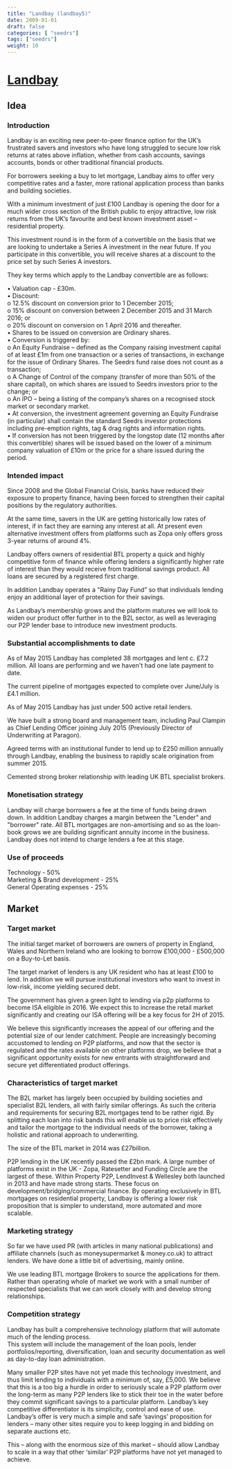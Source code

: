 ```yaml
---
title: "Landbay (landbay5)"
date: 2009-01-01
draft: false
categories: [ "seedrs"]
tags: ["seedrs"]
weight: 10
---
```


# [Landbay](https://www.seedrs.com/landbay5)

## Idea

### Introduction

Landbay is an exciting new peer-to-peer finance option for the UK’s frustrated savers and investors who have long struggled to secure low risk returns at rates above inflation, whether from cash accounts, savings accounts, bonds or other traditional financial products.

For borrowers seeking a buy to let mortgage, Landbay aims to offer very competitive rates and a faster, more rational application process than banks and building societies.

With a minimum investment of just £100 Landbay is opening the door for a much wider cross section of the British public to enjoy attractive, low risk returns from the UK’s favourite and best known investment asset – residential property.

This investment round is in the form of a convertible on the basis that we are looking to undertake a Series A investment in the near future. If you participate in this convertible, you will receive shares at a discount to the price set by such Series A investors.

They key terms which apply to the Landbay convertible are as follows:

• Valuation cap - £30m. <br>• Discount: <br> o 12.5% discount on conversion prior to 1 December 2015; <br> o 15% discount on conversion between 2 December 2015 and 31 March 2016; or <br> o 20% discount on conversion on 1 April 2016 and thereafter. <br>• Shares to be issued on conversion are Ordinary shares. <br>• Conversion is triggered by: <br> o An Equity Fundraise – defined as the Company raising investment capital of at least £1m from one transaction or a series of transactions, in exchange for the issue of Ordinary Shares. The Seedrs fund raise does not count as a transaction; <br> o A Change of Control of the company (transfer of more than 50% of the share capital), on which shares are issued to Seedrs investors prior to the change; or <br> o An IPO – being a listing of the company’s shares on a recognised stock market or secondary market. <br>• At conversion, the investment agreement governing an Equity Fundraise (in particular) shall contain the standard Seedrs investor protections including pre-emption rights, tag &amp; drag rights and information rights. <br>• If conversion has not been triggered by the longstop date (12 months after this convertible) shares will be issued based on the lower of a minimum company valuation of £10m or the price for a share issued during the period.

### Intended impact

Since 2008 and the Global Financial Crisis, banks have reduced their exposure to property finance, having been forced to strengthen their capital positions by the regulatory authorities.

At the same time, savers in the UK are getting historically low rates of interest, if in fact they are earning any interest at all. At present even alternative investment offers from platforms such as Zopa only offers gross 3-year returns of around 4%.

Landbay offers owners of residential BTL property a quick and highly competitive form of finance while offering lenders a significantly higher rate of interest than they would receive from traditional savings product. All loans are secured by a registered first charge.

In addition Landbay operates a "Rainy Day Fund” so that individuals lending enjoy an additional layer of protection for their savings.

As Landbay’s membership grows and the platform matures we will look to widen our product offer further in to the B2L sector, as well as leveraging our P2P lender base to introduce new investment products.

### Substantial accomplishments to date

As of May 2015 Landbay has completed 38 mortgages and lent c. £7.2 million. All loans are performing and we haven't had one late payment to date.

The current pipeline of mortgages expected to complete over June/July is £4.1 million.

As of May 2015 Landbay has just under 500 active retail lenders.

We have built a strong board and management team, including Paul Clampin as Chief Lending Officer joining July 2015 (Previously Director of Underwriting at Paragon).

Agreed terms with an institutional funder to lend up to £250 million annually through Landbay, enabling the business to rapidly scale origination from summer 2015.

Cemented strong broker relationship with leading UK BTL specialist brokers.

### Monetisation strategy

Landbay will charge borrowers a fee at the time of funds being drawn down. In addition Landbay charges a margin between the "Lender" and "borrower" rate. All BTL mortgages are non-amortising and so as the loan-book grows we are building significant annuity income in the business. Landbay does not intend to charge lenders a fee at this stage.

### Use of proceeds

Technology - 50% <br>Marketing &amp; Brand development - 25% <br>General Operating expenses - 25%

## Market

### Target market

The initial target market of borrowers are owners of property in England, Wales and Northern Ireland who are looking to borrow £100,000 - £500,000 on a Buy-to-Let basis.

The target market of lenders is any UK resident who has at least £100 to lend. In addition we will pursue institutional investors who want to invest in low-risk, income yielding secured debt.

The government has given a green light to lending via p2p platforms to become ISA eligible in 2016. We expect this to increase the retail market significantly and creating our ISA offering will be a key focus for 2H of 2015.

We believe this significantly increases the appeal of our offering and the potential size of our lender catchment. People are increasingly becoming accustomed to lending on P2P platforms, and now that the sector is regulated and the rates available on other platforms drop, we believe that a significant opportunity exists for new entrants with straightforward and secure yet differentiated product offerings.

### Characteristics of target market

The B2L market has largely been occupied by building societies and specialist B2L lenders, all with fairly similar offerings. As such the criteria and requirements for securing B2L mortgages tend to be rather rigid. By splitting each loan into risk bands this will enable us to price risk effectively and tailor the mortgage to the individual needs of the borrower, taking a holistic and rational approach to underwriting.

The size of the BTL market in 2014 was £27billion.

P2P lending in the UK recently passed the £2bn mark. A large number of platforms exist in the UK - Zopa, Ratesetter and Funding Circle are the largest of these. Within Property P2P, LendInvest &amp; Wellesley both launched in 2013 and have made strong starts. These focus on development/bridging/commercial finance. By operating exclusively in BTL mortgages on residential property, Landbay is offering a lower risk proposition that is simpler to understand, more automated and more scalable.

### Marketing strategy

So far we have used PR (with articles in many national publications) and affiliate channels (such as moneysupermarket &amp; money.co.uk) to attract lenders. We have done a little bit of advertising, mainly online.

We use leading BTL mortgage Brokers to source the applications for them. Rather than operating whole of market we work with a small number of respected specialists that we can work closely with and develop strong relationships.

### Competition strategy

Landbay has built a comprehensive technology platform that will automate much of the lending process. <br> This system will include the management of the loan pools, lender portfolios/reporting, diversification, loan and security documentation as well as day-to-day loan administration.

Many smaller P2P sites have not yet made this technology investment, and thus limit lending to individuals with a minimum of, say, £5,000. We believe that this is a too big a hurdle in order to seriously scale a P2P platform over the long-term as many P2P lenders like to stick their toe in the water before they commit significant savings to a particular platform. Landbay’s key competitive differentiator is its simplicity, control and ease of use. Landbay’s offer is very much a simple and safe ‘savings’ proposition for lenders – many other sites require you to keep logging in and bidding on separate auctions etc.

This – along with the enormous size of this market – should allow Landbay to scale in a way that other ‘similar’ P2P platforms have not yet managed to achieve.

